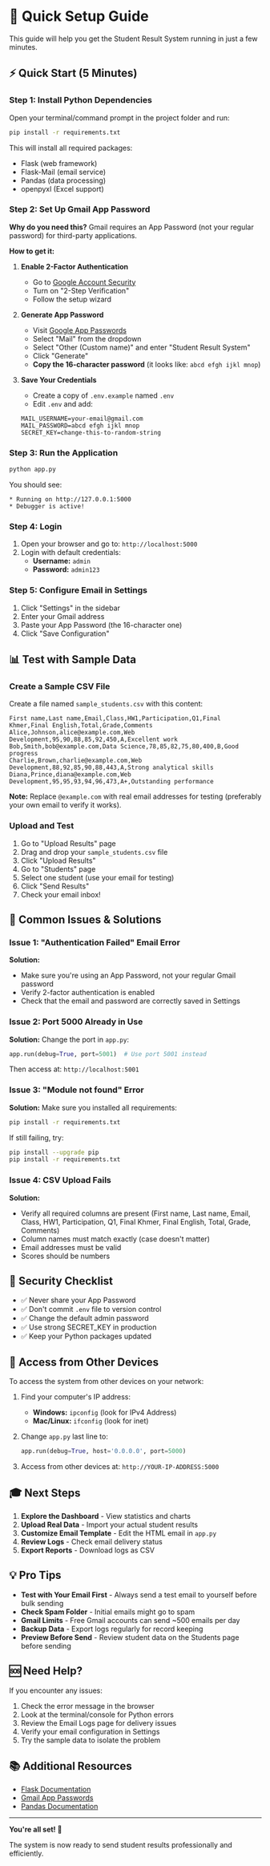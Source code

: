 # 🚀 Quick Setup Guide

This guide will help you get the Student Result System running in just a few minutes.

## ⚡ Quick Start (5 Minutes)

### Step 1: Install Python Dependencies

Open your terminal/command prompt in the project folder and run:

```bash
pip install -r requirements.txt
```

This will install all required packages:
- Flask (web framework)
- Flask-Mail (email service)
- Pandas (data processing)
- openpyxl (Excel support)

### Step 2: Set Up Gmail App Password

**Why do you need this?**
Gmail requires an App Password (not your regular password) for third-party applications.

**How to get it:**

1. **Enable 2-Factor Authentication**
   - Go to [Google Account Security](https://myaccount.google.com/security)
   - Turn on "2-Step Verification"
   - Follow the setup wizard

2. **Generate App Password**
   - Visit [Google App Passwords](https://myaccount.google.com/apppasswords)
   - Select "Mail" from the dropdown
   - Select "Other (Custom name)" and enter "Student Result System"
   - Click "Generate"
   - **Copy the 16-character password** (it looks like: `abcd efgh ijkl mnop`)

3. **Save Your Credentials**
   - Create a copy of `.env.example` named `.env`
   - Edit `.env` and add:
   ```env
   MAIL_USERNAME=your-email@gmail.com
   MAIL_PASSWORD=abcd efgh ijkl mnop
   SECRET_KEY=change-this-to-random-string
   ```

### Step 3: Run the Application

```bash
python app.py
```

You should see:
```
* Running on http://127.0.0.1:5000
* Debugger is active!
```

### Step 4: Login

1. Open your browser and go to: `http://localhost:5000`
2. Login with default credentials:
   - **Username:** `admin`
   - **Password:** `admin123`

### Step 5: Configure Email in Settings

1. Click "Settings" in the sidebar
2. Enter your Gmail address
3. Paste your App Password (the 16-character one)
4. Click "Save Configuration"

## 📊 Test with Sample Data

### Create a Sample CSV File

Create a file named `sample_students.csv` with this content:

```csv
First name,Last name,Email,Class,HW1,Participation,Q1,Final Khmer,Final English,Total,Grade,Comments
Alice,Johnson,alice@example.com,Web Development,95,90,88,85,92,450,A,Excellent work
Bob,Smith,bob@example.com,Data Science,78,85,82,75,80,400,B,Good progress
Charlie,Brown,charlie@example.com,Web Development,88,92,85,90,88,443,A,Strong analytical skills
Diana,Prince,diana@example.com,Web Development,95,95,93,94,96,473,A+,Outstanding performance
```

**Note:** Replace `@example.com` with real email addresses for testing (preferably your own email to verify it works).

### Upload and Test

1. Go to "Upload Results" page
2. Drag and drop your `sample_students.csv` file
3. Click "Upload Results"
4. Go to "Students" page
5. Select one student (use your email for testing)
6. Click "Send Results"
7. Check your email inbox!

## 🎯 Common Issues & Solutions

### Issue 1: "Authentication Failed" Email Error

**Solution:**
- Make sure you're using an App Password, not your regular Gmail password
- Verify 2-factor authentication is enabled
- Check that the email and password are correctly saved in Settings

### Issue 2: Port 5000 Already in Use

**Solution:**
Change the port in `app.py`:
```python
app.run(debug=True, port=5001)  # Use port 5001 instead
```

Then access at: `http://localhost:5001`

### Issue 3: "Module not found" Error

**Solution:**
Make sure you installed all requirements:
```bash
pip install -r requirements.txt
```

If still failing, try:
```bash
pip install --upgrade pip
pip install -r requirements.txt
```

### Issue 4: CSV Upload Fails

**Solution:**
- Verify all required columns are present (First name, Last name, Email, Class, HW1, Participation, Q1, Final Khmer, Final English, Total, Grade, Comments)
- Column names must match exactly (case doesn't matter)
- Email addresses must be valid
- Scores should be numbers

## 🔐 Security Checklist

- ✅ Never share your App Password
- ✅ Don't commit `.env` file to version control
- ✅ Change the default admin password
- ✅ Use strong SECRET_KEY in production
- ✅ Keep your Python packages updated

## 📱 Access from Other Devices

To access the system from other devices on your network:

1. Find your computer's IP address:
   - **Windows:** `ipconfig` (look for IPv4 Address)
   - **Mac/Linux:** `ifconfig` (look for inet)

2. Change `app.py` last line to:
   ```python
   app.run(debug=True, host='0.0.0.0', port=5000)
   ```

3. Access from other devices at: `http://YOUR-IP-ADDRESS:5000`

## 🎓 Next Steps

1. **Explore the Dashboard** - View statistics and charts
2. **Upload Real Data** - Import your actual student results
3. **Customize Email Template** - Edit the HTML email in `app.py`
4. **Review Logs** - Check email delivery status
5. **Export Reports** - Download logs as CSV

## 💡 Pro Tips

- **Test with Your Email First** - Always send a test email to yourself before bulk sending
- **Check Spam Folder** - Initial emails might go to spam
- **Gmail Limits** - Free Gmail accounts can send ~500 emails per day
- **Backup Data** - Export logs regularly for record keeping
- **Preview Before Send** - Review student data on the Students page before sending

## 🆘 Need Help?

If you encounter any issues:

1. Check the error message in the browser
2. Look at the terminal/console for Python errors
3. Review the Email Logs page for delivery issues
4. Verify your email configuration in Settings
5. Try the sample data to isolate the problem

## 📚 Additional Resources

- [Flask Documentation](https://flask.palletsprojects.com/)
- [Gmail App Passwords](https://support.google.com/accounts/answer/185833)
- [Pandas Documentation](https://pandas.pydata.org/docs/)

---

**You're all set! 🎉**

The system is now ready to send student results professionally and efficiently.
